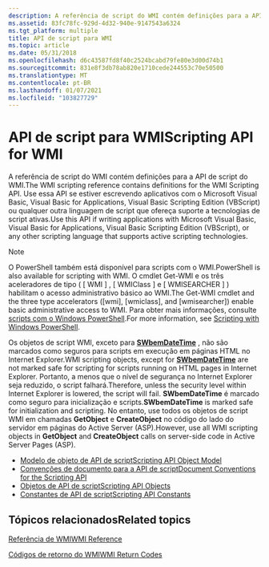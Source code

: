 ```yaml
---
description: A referência de script do WMI contém definições para a API de script do WMI.
ms.assetid: 83fc78fc-929d-4d32-940e-9147543a6324
ms.tgt_platform: multiple
title: API de script para WMI
ms.topic: article
ms.date: 05/31/2018
ms.openlocfilehash: d6c43587fd8f40c2524bcabd79fe80e3d00d74b1
ms.sourcegitcommit: 831e8f3db78ab820e1710cede244553c70e50500
ms.translationtype: MT
ms.contentlocale: pt-BR
ms.lasthandoff: 01/07/2021
ms.locfileid: "103827729"
---
```

# <a name="scripting-api-for-wmi"></a><span data-ttu-id="0918e-103">API de script para WMI</span><span class="sxs-lookup"><span data-stu-id="0918e-103">Scripting API for WMI</span></span>

<span data-ttu-id="0918e-104">A referência de script do WMI contém definições para a API de script do WMI.</span><span class="sxs-lookup"><span data-stu-id="0918e-104">The WMI scripting reference contains definitions for the WMI Scripting API.</span></span> <span data-ttu-id="0918e-105">Use essa API se estiver escrevendo aplicativos com o Microsoft Visual Basic, Visual Basic for Applications, Visual Basic Scripting Edition (VBScript) ou qualquer outra linguagem de script que ofereça suporte a tecnologias de script ativas.</span><span class="sxs-lookup"><span data-stu-id="0918e-105">Use this API if writing applications with Microsoft Visual Basic, Visual Basic for Applications, Visual Basic Scripting Edition (VBScript), or any other scripting language that supports active scripting technologies.</span></span>

> [!Note]  
> <span data-ttu-id="0918e-106">O PowerShell também está disponível para scripts com o WMI.</span><span class="sxs-lookup"><span data-stu-id="0918e-106">PowerShell is also available for scripting with WMI.</span></span> <span data-ttu-id="0918e-107">O cmdlet Get-WMI e os três aceleradores de tipo ( \[ WMI \] , \[ WMIClass \] e \[ WMISEARCHER \] ) habilitam o acesso administrativo básico ao WMI.</span><span class="sxs-lookup"><span data-stu-id="0918e-107">The Get-WMI cmdlet and the three type accelerators (\[wmi\], \[wmiclass\], and \[wmisearcher\]) enable basic administrative access to WMI.</span></span> <span data-ttu-id="0918e-108">Para obter mais informações, consulte [scripts com o Windows PowerShell](https://TechNet.Microsoft.Com/library/bb978526.aspx).</span><span class="sxs-lookup"><span data-stu-id="0918e-108">For more information, see [Scripting with Windows PowerShell](https://TechNet.Microsoft.Com/library/bb978526.aspx).</span></span>

 

<span data-ttu-id="0918e-109">Os objetos de script WMI, exceto para [**SWbemDateTime**](swbemdatetime.md) , não são marcados como seguros para scripts em execução em páginas HTML no Internet Explorer.</span><span class="sxs-lookup"><span data-stu-id="0918e-109">WMI scripting objects, except for [**SWbemDateTime**](swbemdatetime.md) are not marked safe for scripting for scripts running on HTML pages in Internet Explorer.</span></span> <span data-ttu-id="0918e-110">Portanto, a menos que o nível de segurança no Internet Explorer seja reduzido, o script falhará.</span><span class="sxs-lookup"><span data-stu-id="0918e-110">Therefore, unless the security level within Internet Explorer is lowered, the script will fail.</span></span> <span data-ttu-id="0918e-111">**SWbemDateTime** é marcado como seguro para inicialização e scripts.</span><span class="sxs-lookup"><span data-stu-id="0918e-111">**SWbemDateTime** is marked safe for initialization and scripting.</span></span> <span data-ttu-id="0918e-112">No entanto, use todos os objetos de script WMI em chamadas **GetObject** e **CreateObject** no código do lado do servidor em páginas do Active Server (ASP).</span><span class="sxs-lookup"><span data-stu-id="0918e-112">However, use all WMI scripting objects in **GetObject** and **CreateObject** calls on server-side code in Active Server Pages (ASP).</span></span>

-   [<span data-ttu-id="0918e-113">Modelo de objeto de API de script</span><span class="sxs-lookup"><span data-stu-id="0918e-113">Scripting API Object Model</span></span>](scripting-api-object-model.md)
-   [<span data-ttu-id="0918e-114">Convenções de documento para a API de script</span><span class="sxs-lookup"><span data-stu-id="0918e-114">Document Conventions for the Scripting API</span></span>](document-conventions-for-the-scripting-api.md)
-   [<span data-ttu-id="0918e-115">Objetos de API de script</span><span class="sxs-lookup"><span data-stu-id="0918e-115">Scripting API Objects</span></span>](scripting-api-objects.md)
-   [<span data-ttu-id="0918e-116">Constantes de API de script</span><span class="sxs-lookup"><span data-stu-id="0918e-116">Scripting API Constants</span></span>](scripting-api-constants.md)

## <a name="related-topics"></a><span data-ttu-id="0918e-117">Tópicos relacionados</span><span class="sxs-lookup"><span data-stu-id="0918e-117">Related topics</span></span>

<dl> <dt>

[<span data-ttu-id="0918e-118">Referência de WMI</span><span class="sxs-lookup"><span data-stu-id="0918e-118">WMI Reference</span></span>](wmi-reference.md)
</dt> <dt>

[<span data-ttu-id="0918e-119">Códigos de retorno do WMI</span><span class="sxs-lookup"><span data-stu-id="0918e-119">WMI Return Codes</span></span>](wmi-return-codes.md)
</dt> </dl>

 

 



